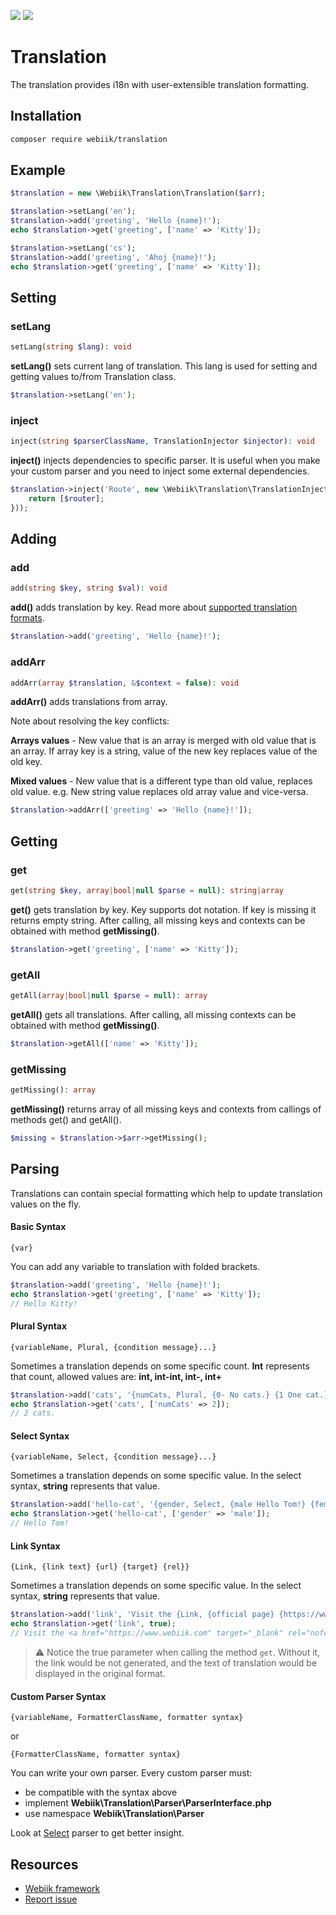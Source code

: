 <p align="left">
<img src="https://img.shields.io/packagist/l/webiik/webiik.svg"/>
<img src="https://img.shields.io/badge/dependencies-1-brightgreen.svg"/>
</p>

Translation
===========
The translation provides i18n with user-extensible translation formatting.

Installation
------------
```bash
composer require webiik/translation
```

Example
-------
```php
$translation = new \Webiik\Translation\Translation($arr);

$translation->setLang('en');
$translation->add('greeting', 'Hello {name}!');
echo $translation->get('greeting', ['name' => 'Kitty']);

$translation->setLang('cs');
$translation->add('greeting', 'Ahoj {name}!');
echo $translation->get('greeting', ['name' => 'Kitty']);
```

Setting
-------
### setLang
```php
setLang(string $lang): void
```
**setLang()** sets current lang of translation. This lang is used for setting and getting values to/from Translation class. 
```php
$translation->setLang('en');
```

### inject
```php
inject(string $parserClassName, TranslationInjector $injector): void
```
**inject()** injects dependencies to specific parser. It is useful when you make your custom parser and you need to inject some external dependencies.  
```php
$translation->inject('Route', new \Webiik\Translation\TranslationInjector(function () use (&$router) {
    return [$router];
}));
```

Adding
------
### add
```php
add(string $key, string $val): void
```
**add()** adds translation by key. Read more about [supported translation formats](#translation-formatting).
```php
$translation->add('greeting', 'Hello {name}!');
```

### addArr
```php
addArr(array $translation, &$context = false): void
```
**addArr()** adds translations from array.

Note about resolving the key conflicts:
                                          
**Arrays values** - New value that is an array is merged with old value that is an array.
If array key is a string, value of the new key replaces value of the old key.

**Mixed values** - New value that is a different type than old value, replaces old value.
e.g. New string value replaces old array value and vice-versa.
```php
$translation->addArr(['greeting' => 'Hello {name}!']);
```

Getting
-------
### get
```php
get(string $key, array|bool|null $parse = null): string|array
```
**get()** gets translation by key. Key supports dot notation. If key is missing it returns empty string. After calling, all missing keys and contexts can be obtained with method **getMissing()**.
```php
$translation->get('greeting', ['name' => 'Kitty']);
```

### getAll
```php
getAll(array|bool|null $parse = null): array
```
**getAll()** gets all translations. After calling, all missing contexts can be obtained with method **getMissing()**.
```php
$translation->getAll(['name' => 'Kitty']);
```

### getMissing
```php
getMissing(): array
```
**getMissing()** returns array of all missing keys and contexts from callings of methods get() and getAll().
```php
$missing = $translation->$arr->getMissing();
```

Parsing
-------
Translations can contain special formatting which help to update translation values on the fly.

#### Basic Syntax
```
{var}
```
You can add any variable to translation with folded brackets.
```php
$translation->add('greeting', 'Hello {name}!');
echo $translation->get('greeting', ['name' => 'Kitty']);
// Hello Kitty!
```

#### Plural Syntax
```
{variableName, Plural, {condition message}...}
```
Sometimes a translation depends on some specific count. **Int** represents that count, allowed values are: **int, int-int, int-, int+** 
```php
$translation->add('cats', '{numCats, Plural, {0- No cats.} {1 One cat.} {2+ {numCats} cats.}}');
echo $translation->get('cats', ['numCats' => 2]);
// 2 cats.
```

#### Select Syntax
```
{variableName, Select, {condition message}...}
```
Sometimes a translation depends on some specific value. In the select syntax, **string** represents that value. 
```php
$translation->add('hello-cat', '{gender, Select, {male Hello Tom!} {female Hello Kitty!}}');
echo $translation->get('hello-cat', ['gender' => 'male']);
// Hello Tom!
```

#### Link Syntax
```
{Link, {link text} {url} {target} {rel}}
```
Sometimes a translation depends on some specific value. In the select syntax, **string** represents that value. 
```php
$translation->add('link', 'Visit the {Link, {official page} {https://www.webiik.com} {_blank} {nofollow}}.');
echo $translation->get('link', true);
// Visit the <a href="https://www.webiik.com" target="_blank" rel="nofollow">official website</a>.
```
> ⚠️ Notice the true parameter when calling the method `get`. Without it, the link would be not generated, and the text of translation would be displayed in the original format. 

#### Custom Parser Syntax
```
{variableName, FormatterClassName, formatter syntax}
```
or
```
{FormatterClassName, formatter syntax}
```
You can write your own parser. Every custom parser must: 
* be compatible with the syntax above
* implement **Webiik\Translation\Parser\ParserInterface.php**
* use namespace **Webiik\Translation\Parser**

Look at [Select](Parser/Select.php) parser to get better insight.  

Resources
---------
* [Webiik framework][1]
* [Report issue][2]

[1]: https://github.com/webiik/webiik
[2]: https://github.com/webiik/components/issues